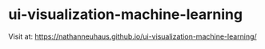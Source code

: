# ui-visualization-machine-learning

Visit at: https://nathanneuhaus.github.io/ui-visualization-machine-learning/
